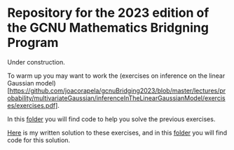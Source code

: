 Repository for the 2023 edition of the GCNU Mathematics Bridgning Program
=========================================================================

Under construction.

To warm up you may want to work the (exercises on inference on the linear Gaussian model)[https://github.com/joacorapela/gcnuBridging2023/blob/master/lectures/probability/multivariateGaussian/inferenceInTheLinearGaussianModel/exercises/exercises.pdf].

In this [folder](https://github.com/joacorapela/gcnuBridging2023/tree/master/code/scripts/probability/multivariateGaussians/inferenceInTheLinearGaussianModel) you will find code to help you solve the previous exercises.

[Here](https://github.com/joacorapela/gcnuBridging2023/blob/master/lectures/probability/multivariateGaussian/inferenceInTheLinearGaussianModel/exercises/solution/rapela.pdf) is my written solution to these exercises, and in this [folder](https://github.com/joacorapela/gcnuBridging2023/tree/master/code/scripts/probability/multivariateGaussians/inferenceInTheLinearGaussianModel) you will find code for this solution.


